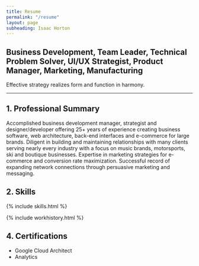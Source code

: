```yaml
---
title: Resume
permalink: "/resume"
layout: page
subheading: Isaac Horton
---
```


## Business Development, Team Leader, Technical Problem Solver, UI/UX Strategist, Product Manager, Marketing, Manufacturing

Effective strategy realizes form and function in harmony.
<hr>

## 1. Professional Summary

<div uk-grid><div class="uk-width-1-2@m">

Accomplished business development manager, strategist and designer/developer offering 25+ years of experience creating business software, web architecture, back-end interfaces and e-commerce for large brands. Diligent in building and maintaining relationships with many clients serving nearly every industry with a focus on music brands, motorsports, ski and boutique businesses. Expertise in marketing strategies for e-commerce and conversion rate maximization. Successful record of expanding network connections through persuasive marketing and messaging.
</div>
<div class="uk-width-1-2@m">

</div></div>

## 2. Skills
{% include skills.html %}


{% include workhistory.html %}


## 4. Certifications
  - Google Cloud Architect
  - Analytics
